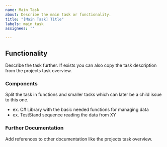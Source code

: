 ```yaml
---
name: Main Task
about: Describe the main task or functionality.
title: "[Main Task] Title"
labels: main task
assignees: ''

---
```


## Functionality
Describe the task further. If exists you can also copy the task description from the projects task overview.

### Components
Split the task in functions and smaller tasks which can later be a child issue to this one.
* ex. C# Library with the basic needed functions for managing data
* ex. TestStand sequence reading the data from XY

### Further Documentation
Add references to other documentation like the projects task overview.
